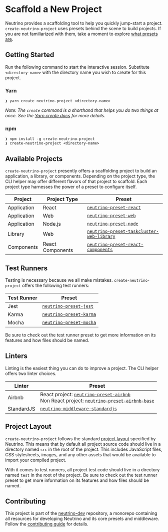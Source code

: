 # Scaffold a New Project

Neutrino provides a scaffolding tool to help you quickly jump-start a project. `create-neutrino-project` uses
presets behind the scene to build projects. If you are not familiarized with them, take a moment to
explore [what presets are](https://neutrino.js.org/presets/).

## Getting Started
Run the following command to start the interactive session. Substitute `<directory-name>` with the directory name you wish to create for this project.

### Yarn

```
❯ yarn create neutrino-project <directory-name>
```

_Note: The `create` command is a shorthand that helps you do two things at once. See the [Yarn create docs](https://yarnpkg.com/lang/en/docs/cli/create/) for more details._

### npm

```
❯ npm install -g create-neutrino-project
❯ create-neutrino-project <directory-name>
```

## Available Projects
`create-neutrino-project` presently offers a scaffolding project to build an application, a library,
or components. Depending on the project type, the CLI helper may offer different flavors
of that project to scaffold. Each project type harnesses the power of a preset to configure itself.

| Project     | Project Type     | Preset                                                                                                             |
|-------------|------------------|--------------------------------------------------------------------------------------------------------------------|
| Application | React            | [`neutrino-preset-react`](https://neutrino.js.org/presets/neutrino-preset-react/)                                  |
| Application | Web              | [`neutrino-preset-web`](https://neutrino.js.org/presets/neutrino-preset-web/)                                      |
| Application | Node.js          | [`neutrino-preset-node`](https://neutrino.js.org/presets/neutrino-preset-node/)                                    |
| Library     | Web              | [`neutrino-preset-taskcluster-web-library`](https://www.npmjs.com/package/neutrino-preset-taskcluster-web-library) |
| Components  | React Components | [`neutrino-preset-react-components`](https://www.npmjs.com/package/neutrino-preset-react-components)               |

## Test Runners
Testing is necessary because we all make mistakes. `create-neutrino-project` offers the following test runners:

| Test Runner | Preset                                                                            |
|-------------|-----------------------------------------------------------------------------------|
| Jest        | [`neutrino-preset-jest`](https://neutrino.js.org/presets/neutrino-preset-jest/)   |
| Karma       | [`neutrino-preset-karma`](https://neutrino.js.org/presets/neutrino-preset-karma/) |
| Mocha       | [`neutrino-preset-mocha`](https://neutrino.js.org/presets/neutrino-preset-mocha/) |

Be sure to check out the test runner preset to get more information on its features and how files should be named.

## Linters
Linting is the easiest thing you can do to improve a project. The CLI helper offers two linter choices.

| Linter      | Preset                                                                                                                                                                                                                |
|-------------|-----------------------------------------------------------------------------------------------------------------------------------------------------------------------------------------------------------------------|
| Airbnb      | React project: [`neutrino-preset-airbnb`](https://www.npmjs.com/package/neutrino-preset-airbnb) <br> Non React project: [`neutrino-preset-airbnb-base`](https://neutrino.js.org/presets/neutrino-preset-airbnb-base/) |
| StandardJS  | [`neutrino-middleware-standardjs`](https://www.npmjs.com/package/neutrino-middleware-standardjs)                                                                                                                      |

## Project Layout
`create-neutrino-project` follows the standard [project layout](https://neutrino.js.org/project-layout.html) specified by Neutrino. This
means that by default all project source code should live in a directory named `src` in the root of the
project. This includes JavaScript files, CSS stylesheets, images, and any other assets that would be available
to import your compiled project.

With it comes to test runners, all project test code should live in a directory named `test` in the
root of the project. Be sure to check out the test runner preset to get more information on its
features and how files should be named.


## Contributing

This project is part of the [neutrino-dev](https://github.com/mozilla-neutrino/neutrino-dev) repository, a monorepo
containing all resources for developing Neutrino and its core presets and middleware. Follow the
[contributing guide](https://neutrino.js.org/contributing) for details.
